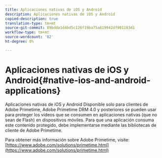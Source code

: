 ```yaml
---
title: Aplicaciones nativas de iOS y Android
description: Aplicaciones nativas de iOS y Android
copied-description: true
translation-type: tm+mt
source-git-commit: 89bdda1d4bd5c126f19ba75a819942df901183d1
workflow-type: tm+mt
source-wordcount: '82'
ht-degree: 0%

---
```



# Aplicaciones nativas de iOS y Android{#native-ios-and-android-applications}

Aplicaciones nativas de iOS y Android Disponible solo para clientes de Adobe Primetime, Adobe Primetime DRM 4.0 y posteriores se pueden usar para proteger los vídeos que se consumen en aplicaciones nativas (que no sean de Flash) en dispositivos móviles. Para que una aplicación consuma este contenido protegido, debe implementarse mediante las bibliotecas de cliente de Adobe Primetime.

Para obtener más información sobre Adobe Primetime, visite: [https://www.adobe.com/solutions/primetime.html](https://www.adobe.com/solutions/primetime.html)
